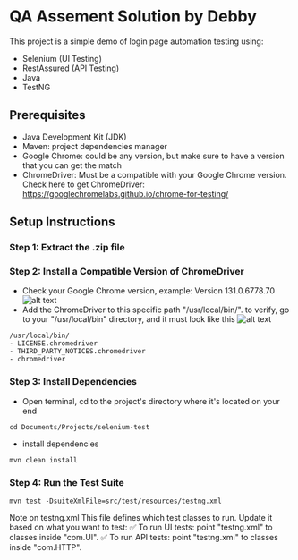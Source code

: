 # QA Assement Solution by Debby
This project is a simple demo of login page automation testing using:
- Selenium (UI Testing)
- RestAssured (API Testing) 
- Java
- TestNG

## Prerequisites
- Java Development Kit (JDK)
- Maven: project dependencies manager
- Google Chrome: could be any version, but make sure to have a version that you can get the match 
- ChromeDriver: Must be a compatible with your Google Chrome version. Check here to get ChromeDriver: https://googlechromelabs.github.io/chrome-for-testing/

## Setup Instructions
### Step 1: Extract the .zip file
### Step 2: Install a Compatible Version of ChromeDriver
- Check your Google Chrome version, example:
Version 131.0.6778.70
![alt text](image-1.png)
- Add the ChromeDriver to this specific path "/usr/local/bin/".
to verify, go to your "/usr/local/bin" directory, and it must look like this
![alt text](image.png)
```
/usr/local/bin/
- LICENSE.chromedriver
- THIRD_PARTY_NOTICES.chromedriver
- chromedriver
```
### Step 3: Install Dependencies
- Open terminal, cd to the project's directory where it's located on your end
```
cd Documents/Projects/selenium-test
```
- install dependencies
```
mvn clean install
```
### Step 4: Run the Test Suite
```
mvn test -DsuiteXmlFile=src/test/resources/testng.xml
```
Note on testng.xml
This file defines which test classes to run. Update it based on what you want to test:
✅ To run UI tests: point "testng.xml" to classes inside "com.UI".
✅ To run API tests: point "testng.xml" to classes inside "com.HTTP".

